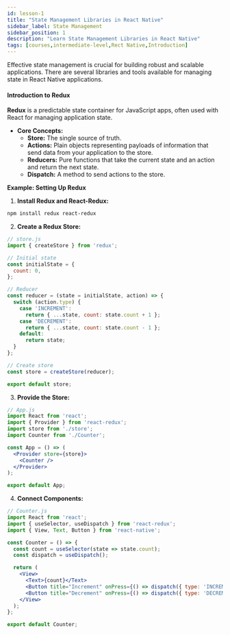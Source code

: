 ```yaml
---
id: lesson-1
title: "State Management Libraries in React Native"
sidebar_label: State Management
sidebar_position: 1
description: "Learn State Management Libraries in React Native"
tags: [courses,intermediate-level,Rect Native,Introduction]
--- 
```

  

Effective state management is crucial for building robust and scalable applications. There are several libraries and tools available for managing state in React Native applications.

#### Introduction to Redux

**Redux** is a predictable state container for JavaScript apps, often used with React for managing application state.

- **Core Concepts:**
  - **Store:** The single source of truth.
  - **Actions:** Plain objects representing payloads of information that send data from your application to the store.
  - **Reducers:** Pure functions that take the current state and an action and return the next state.
  - **Dispatch:** A method to send actions to the store.

**Example: Setting Up Redux**

1. **Install Redux and React-Redux:**

```bash
npm install redux react-redux
```

2. **Create a Redux Store:**

```jsx
// store.js
import { createStore } from 'redux';

// Initial state
const initialState = {
  count: 0,
};

// Reducer
const reducer = (state = initialState, action) => {
  switch (action.type) {
    case 'INCREMENT':
      return { ...state, count: state.count + 1 };
    case 'DECREMENT':
      return { ...state, count: state.count - 1 };
    default:
      return state;
  }
};

// Create store
const store = createStore(reducer);

export default store;
```

3. **Provide the Store:**

```jsx
// App.js
import React from 'react';
import { Provider } from 'react-redux';
import store from './store';
import Counter from './Counter';

const App = () => (
  <Provider store={store}>
    <Counter />
  </Provider>
);

export default App;
```

4. **Connect Components:**

```jsx
// Counter.js
import React from 'react';
import { useSelector, useDispatch } from 'react-redux';
import { View, Text, Button } from 'react-native';

const Counter = () => {
  const count = useSelector(state => state.count);
  const dispatch = useDispatch();

  return (
    <View>
      <Text>{count}</Text>
      <Button title="Increment" onPress={() => dispatch({ type: 'INCREMENT' })} />
      <Button title="Decrement" onPress={() => dispatch({ type: 'DECREMENT' })} />
    </View>
  );
};

export default Counter;
```